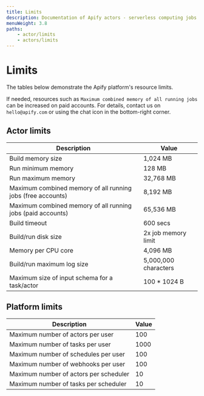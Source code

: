 ```yaml
---
title: Limits
description: Documentation of Apify actors - serverless computing jobs that enable execution of long-running web scraping and automation tasks in the cloud.
menuWeight: 3.8
paths:
    - actor/limits
    - actors/limits
---
```


# [](#limits) Limits

The tables below demonstrate the Apify platform's resource limits. 

If needed, resources such as `Maximum combined memory of all running jobs` can be increased on paid accounts. For details, contact us on `hello@apify.com` or using the chat icon in the bottom-right corner.

## [](#actor-limits) Actor limits

|Description|Value|
|--- |--- |
|Build memory size|1,024 MB <!-- ACTOR_LIMITS.BUILD_DEFAULT_MEMORY_MBYTES -->|
|Run minimum memory|128 MB<!-- ACTOR_LIMITS.MIN_RUN_MEMORY_MBYTES -->|
|Run maximum memory|32,768 MB<!-- ACTOR_LIMITS.MAX_RUN_MEMORY_MBYTES -->|
|Maximum combined memory of all running jobs (free accounts)|8,192 MB<!-- ACTOR_LIMITS.FREE_ACCOUNT_MAX_MEMORY_MBYTES -->|
|Maximum combined memory of all running jobs (paid accounts)|65,536 MB<!-- ACTOR_LIMITS.PAID_ACCOUNT_MAX_MEMORY_MBYTES -->|
|Build timeout|600 secs <!-- ACTOR_LIMITS.BUILD_TIMEOUT_SECS --> |
|Build/run disk size|2x job memory limit<!-- ACTOR_LIMITS.RUN_DISK_TO_MEMORY_SIZE_COEFF -->|
|Memory per CPU core|4,096 MB<!-- ACTOR_LIMITS.RUN_MEMORY_MBYTES_PER_CPU_CORE -->|
|Build/run maximum log size|5,000,000 characters<!-- ACTOR_LIMITS.LOG_MAX_CHARS -->|
|Maximum size of input schema for a task/actor|100 * 1024 B<!-- ACTOR_LIMITS.INPUT_SCHEMA_MAX_BYTES -->|

## [](#platform-limits) Platform limits

|Description|Value|
|--- |--- |
|Maximum number of actors per user|100<!-- DEFAULT_PLATFORM_LIMITS.MAX_ACTORS_PER_USER -->|
|Maximum number of tasks per user|1000<!-- DEFAULT_PLATFORM_LIMITS.MAX_TASKS_PER_USER -->|
|Maximum number of schedules per user|100<!-- DEFAULT_PLATFORM_LIMITS.MAX_SCHEDULES_PER_USER -->|
|Maximum number of webhooks per user|100<!-- DEFAULT_PLATFORM_LIMITS.MAX_TASKS_PER_USER -->|
|Maximum number of actors per scheduler|10<!-- DEFAULT_PLATFORM_LIMITS.MAX_ACTORS_PER_SCHEDULER -->|
|Maximum number of tasks per scheduler|10<!-- DEFAULT_PLATFORM_LIMITS.MAX_TASKS_PER_SCHEDULER -->|
